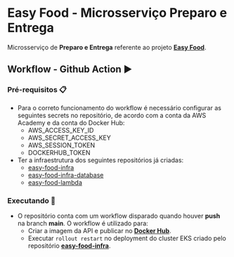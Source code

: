 # Easy Food - Microsserviço Preparo e Entrega

Microsserviço de **Preparo e Entrega** referente ao projeto **[Easy Food](https://github.com/5soat-acme/easy-food)**.

## Workflow - Github Action :arrow_forward:

### Pré-requisitos :clipboard:
- Para o correto funcionamento do workflow é necessário configurar as seguintes secrets no repositório, de acordo com a conta da AWS Academy e da conta do Docker Hub:
    - AWS_ACCESS_KEY_ID
    - AWS_SECRET_ACCESS_KEY
    - AWS_SESSION_TOKEN
    - DOCKERHUB_TOKEN
- Ter a infraestrutura dos seguintes repositórios já criadas:
    - [easy-food-infra](https://github.com/5soat-acme/easy-food-infra)
    - [easy-food-infra-database](https://github.com/5soat-acme/easy-food-infra-database)
    - [easy-food-lambda](https://github.com/5soat-acme/easy-food-lambda)

### Executando :running:
- O repositório conta com um workflow disparado quando houver **push** na branch **main**. O workflow é utilizado para: 
    - Criar a imagem da API e publicar no **[Docker Hub](https://hub.docker.com/r/5soatacme/easy-food)**.
    - Executar ```rollout restart``` no deployment do cluster EKS criado pelo repositório **[easy-food-infra](https://github.com/5soat-acme/easy-food-infra)**.